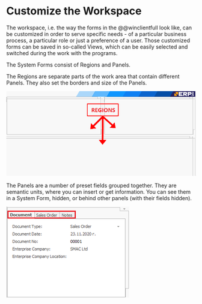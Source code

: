 # Customize the Workspace

The workspace, i.e. the way the forms in the @@winclientfull look like, can be customized in order to serve specific needs - of a particular business process, a particular role or just a preference of a user. 
Those customized forms can be saved in so-called Views, which can be easily selected and switched during the work with the programs.

The System Forms consist of Regions and Panels. 

The Regions are separate parts of the work area that contain different Panels. They also set the borders and size of the Panels. 

![Regions](pictures/regions.png) 

The Panels are a number of preset fields grouped together. They are semantic units, where you can insert or get information. You can see them in a System Form, hidden, or behind other panels (with their fields hidden).

![Panels](pictures/panels.png)
